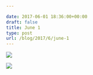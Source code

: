 ```yaml
---

date: 2017-06-01 18:36:00+00:00
draft: false
title: June 1
type: post
url: /blog/2017/6/june-1
---
```




  
   ![](/images/2017-06-01-20176june-1/IMG_1277.jpg)

  

  
   ![](/images/2017-06-01-20176june-1/IMG_1281.jpg)

  


